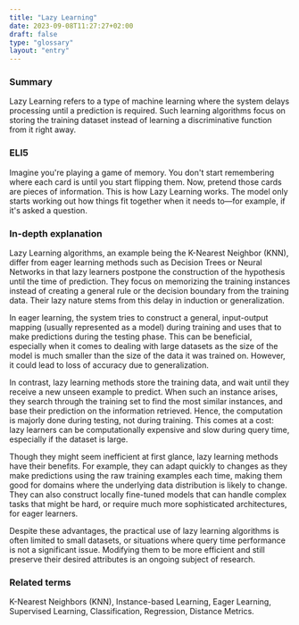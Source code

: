 ```yaml
---
title: "Lazy Learning"
date: 2023-09-08T11:27:27+02:00
draft: false
type: "glossary"
layout: "entry"
---
```


### Summary
Lazy Learning refers to a type of machine learning where the system delays processing until a prediction is required. Such learning algorithms focus on storing the training dataset instead of learning a discriminative function from it right away.

### ELI5
Imagine you're playing a game of memory. You don't start remembering where each card is until you start flipping them. Now, pretend those cards are pieces of information. This is how Lazy Learning works. The model only starts working out how things fit together when it needs to—for example, if it's asked a question.

### In-depth explanation
Lazy Learning algorithms, an example being the K-Nearest Neighbor (KNN), differ from eager learning methods such as Decision Trees or Neural Networks in that lazy learners postpone the construction of the hypothesis until the time of prediction. They focus on memorizing the training instances instead of creating a general rule or the decision boundary from the training data. Their lazy nature stems from this delay in induction or generalization.

In eager learning, the system tries to construct a general, input-output mapping (usually represented as a model) during training and uses that to make predictions during the testing phase. This can be beneficial, especially when it comes to dealing with large datasets as the size of the model is much smaller than the size of the data it was trained on. However, it could lead to loss of accuracy due to generalization.

In contrast, lazy learning methods store the training data, and wait until they receive a new unseen example to predict. When such an instance arises, they search through the training set to find the most similar instances, and base their prediction on the information retrieved. Hence, the computation is majorly done during testing, not during training. This comes at a cost: lazy learners can be computationally expensive and slow during query time, especially if the dataset is large.

Though they might seem inefficient at first glance, lazy learning methods have their benefits. For example, they can adapt quickly to changes as they make predictions using the raw training examples each time, making them good for domains where the underlying data distribution is likely to change. They can also construct locally fine-tuned models that can handle complex tasks that might be hard, or require much more sophisticated architectures, for eager learners.

Despite these advantages, the practical use of lazy learning algorithms is often limited to small datasets, or situations where query time performance is not a significant issue. Modifying them to be more efficient and still preserve their desired attributes is an ongoing subject of research.

### Related terms
K-Nearest Neighbors (KNN), Instance-based Learning, Eager Learning, Supervised Learning, Classification, Regression, Distance Metrics.
